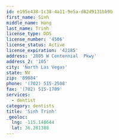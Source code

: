 ```yaml
---
id: e195e438-1c38-4a11-9e5a-d82d9131bb9b
first_name: Sinh
middle_name: Hong
last_name: Trinh
license_type: DDS
license_number: '4506'
license_status: Active
license_expiration: '42185'
address: '2805 W Centennial  Pkwy'
address_2: '105'
city: 'North Las Vegas'
state: NV
zip: '89084'
phone: '(702) 515-2508'
fax: '(702) 515-1709'
services:
  - dentist
category: dentists
title: 'Sinh Trinh'
_geoloc:
  lng: -115.148644
  lat: 36.281388
---
```

